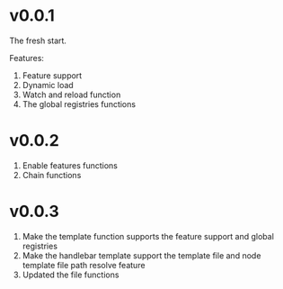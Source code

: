 # v0.0.1

The fresh start.

Features:

1. Feature support
2. Dynamic load
3. Watch and reload function
4. The global registries functions

# v0.0.2

1. Enable features functions
2. Chain functions

# v0.0.3

1. Make the template function supports the feature support and global registries
2. Make the handlebar template support the template file and node template file path resolve feature
3. Updated the file functions
